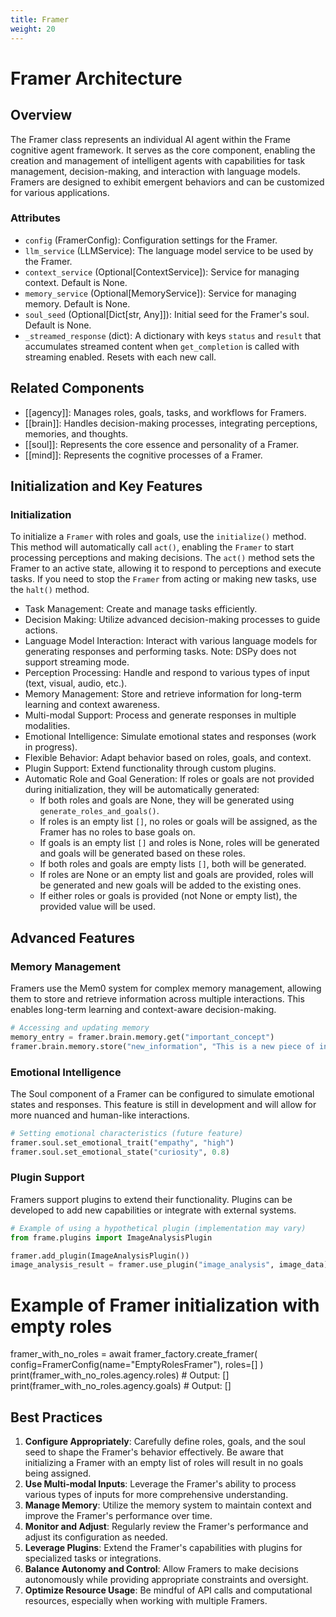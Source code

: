 ```yaml
---
title: Framer
weight: 20
---
```


# Framer Architecture

## Overview

The Framer class represents an individual AI agent within the Frame cognitive agent framework. It serves as the core component, enabling the creation and management of intelligent agents with capabilities for task management, decision-making, and interaction with language models. Framers are designed to exhibit emergent behaviors and can be customized for various applications.

### Attributes

- `config` (FramerConfig): Configuration settings for the Framer.
- `llm_service` (LLMService): The language model service to be used by the Framer.
- `context_service` (Optional[ContextService]): Service for managing context. Default is None.
- `memory_service` (Optional[MemoryService]): Service for managing memory. Default is None.
- `soul_seed` (Optional[Dict[str, Any]]): Initial seed for the Framer's soul. Default is None.
- `_streamed_response` (dict): A dictionary with keys `status` and `result` that accumulates streamed content when `get_completion` is called with streaming enabled. Resets with each new call.

## Related Components

- [[agency]]: Manages roles, goals, tasks, and workflows for Framers.
- [[brain]]: Handles decision-making processes, integrating perceptions, memories, and thoughts.
- [[soul]]: Represents the core essence and personality of a Framer.
- [[mind]]: Represents the cognitive processes of a Framer.

## Initialization and Key Features

### Initialization

To initialize a `Framer` with roles and goals, use the `initialize()` method. This method will automatically call `act()`, enabling the `Framer` to start processing perceptions and making decisions. The `act()` method sets the Framer to an active state, allowing it to respond to perceptions and execute tasks. If you need to stop the `Framer` from acting or making new tasks, use the `halt()` method.

- Task Management: Create and manage tasks efficiently.
- Decision Making: Utilize advanced decision-making processes to guide actions.
- Language Model Interaction: Interact with various language models for generating responses and performing tasks. Note: DSPy does not support streaming mode.
- Perception Processing: Handle and respond to various types of input (text, visual, audio, etc.).
- Memory Management: Store and retrieve information for long-term learning and context awareness.
- Multi-modal Support: Process and generate responses in multiple modalities.
- Emotional Intelligence: Simulate emotional states and responses (work in progress).
- Flexible Behavior: Adapt behavior based on roles, goals, and context.
- Plugin Support: Extend functionality through custom plugins.
- Automatic Role and Goal Generation: If roles or goals are not provided during initialization, they will be automatically generated:
  - If both roles and goals are None, they will be generated using `generate_roles_and_goals()`.
  - If roles is an empty list `[]`, no roles or goals will be assigned, as the Framer has no roles to base goals on.
  - If goals is an empty list `[]` and roles is None, roles will be generated and goals will be generated based on these roles.
  - If both roles and goals are empty lists `[]`, both will be generated.
  - If roles are None or an empty list and goals are provided, roles will be generated and new goals will be added to the existing ones.
  - If either roles or goals is provided (not None or empty list), the provided value will be used.

## Advanced Features

### Memory Management

Framers use the Mem0 system for complex memory management, allowing them to store and retrieve information across multiple interactions. This enables long-term learning and context-aware decision-making.

```python
# Accessing and updating memory
memory_entry = framer.brain.memory.get("important_concept")
framer.brain.memory.store("new_information", "This is a new piece of information")
```

### Emotional Intelligence

The Soul component of a Framer can be configured to simulate emotional states and responses. This feature is still in development and will allow for more nuanced and human-like interactions.

```python
# Setting emotional characteristics (future feature)
framer.soul.set_emotional_trait("empathy", "high")
framer.soul.set_emotional_state("curiosity", 0.8)
```

### Plugin Support

Framers support plugins to extend their functionality. Plugins can be developed to add new capabilities or integrate with external systems.

```python
# Example of using a hypothetical plugin (implementation may vary)
from frame.plugins import ImageAnalysisPlugin

framer.add_plugin(ImageAnalysisPlugin())
image_analysis_result = framer.use_plugin("image_analysis", image_data)
```

# Example of Framer initialization with empty roles
framer_with_no_roles = await framer_factory.create_framer(
    config=FramerConfig(name="EmptyRolesFramer"),
    roles=[]
)
print(framer_with_no_roles.agency.roles)  # Output: []
print(framer_with_no_roles.agency.goals)  # Output: []

## Best Practices

1. **Configure Appropriately**: Carefully define roles, goals, and the soul seed to shape the Framer's behavior effectively. Be aware that initializing a Framer with an empty list of roles will result in no goals being assigned.
2. **Use Multi-modal Inputs**: Leverage the Framer's ability to process various types of inputs for more comprehensive understanding.
3. **Manage Memory**: Utilize the memory system to maintain context and improve the Framer's performance over time.
4. **Monitor and Adjust**: Regularly review the Framer's performance and adjust its configuration as needed.
5. **Leverage Plugins**: Extend the Framer's capabilities with plugins for specialized tasks or integrations.
6. **Balance Autonomy and Control**: Allow Framers to make decisions autonomously while providing appropriate constraints and oversight.
7. **Optimize Resource Usage**: Be mindful of API calls and computational resources, especially when working with multiple Framers.
